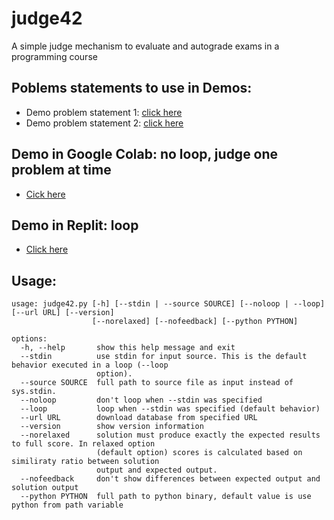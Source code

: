 # judge42

A simple judge mechanism to evaluate and autograde exams in a programming course

## Poblems statements to use in Demos:

- Demo problem statement 1: [click here](https://https://drive.google.com/file/d/1MAAfQFjSs70xd4EeNb0hSpTXa8EJReGD/view?usp=drivesdk)
- Demo problem statement 2: [click here](https://drive.google.com/file/d/1DDrM8AAZQ9W5ovhTYG8P4pdhj-UwojdN/view?usp=drivesdk)

## Demo in Google Colab: no loop, judge one problem at time

- [Cick here](https://colab.research.google.com/drive/1hrunVrsoLIi7HO6cZYb515bvsJgW4jFr?usp=sharing)

## Demo in Replit: loop

- [Click here](https://replit.com/@JuanFelipeFel49/judge42-demo?v=1)

## Usage:

```
usage: judge42.py [-h] [--stdin | --source SOURCE] [--noloop | --loop] [--url URL] [--version]
                  [--norelaxed] [--nofeedback] [--python PYTHON]

options:
  -h, --help       show this help message and exit
  --stdin          use stdin for input source. This is the default behavior executed in a loop (--loop
                   option).
  --source SOURCE  full path to source file as input instead of sys.stdin.
  --noloop         don't loop when --stdin was specified
  --loop           loop when --stdin was specified (default behavior)
  --url URL        download database from specified URL
  --version        show version information
  --norelaxed      solution must produce exactly the expected results to full score. In relaxed option
                   (default option) scores is calculated based on similiraty ratio between solution
                   output and expected output.
  --nofeedback     don't show differences between expected output and solution output
  --python PYTHON  full path to python binary, default value is use python from path variable

```
